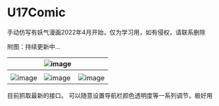 # U17Comic

手动仿写有妖气漫画2022年4月开始，仅为学习用，如有侵权，请联系删除


附图：持续更新中...

|   | ![image](https://github.com/qzWhy/U17Comic/blob/main/U17_comic/ScreenShot/gifSimulator-Screen-Recording-iPhone-13-Pro-Max-2022-04-22-at-17.23.51.gif)  |   |
|---|---|---|
|   |   |   |
|![image](https://github.com/qzWhy/U17Comic/blob/main/U17_comic/ScreenShot/imgSimulator%20Screen%20Shot%20-%20iPhone%2013%20Pro%20Max%20-%202022-04-22%20at%2018.00.02.png)  |![image](https://github.com/qzWhy/U17Comic/blob/main/U17_comic/ScreenShot/imgSimulator%20Screen%20Shot%20-%20iPhone%2013%20Pro%20Max%20-%202022-04-22%20at%2017.59.44.png)  | ![image](https://github.com/qzWhy/U17Comic/blob/main/U17_comic/ScreenShot/imgSimulator%20Screen%20Shot%20-%20iPhone%2013%20Pro%20Max%20-%202022-04-22%20at%2017.59.24.png) |

目前抓取最新的接口。
可以随意设置导航栏颜色透明度等一系列调节，极好用
